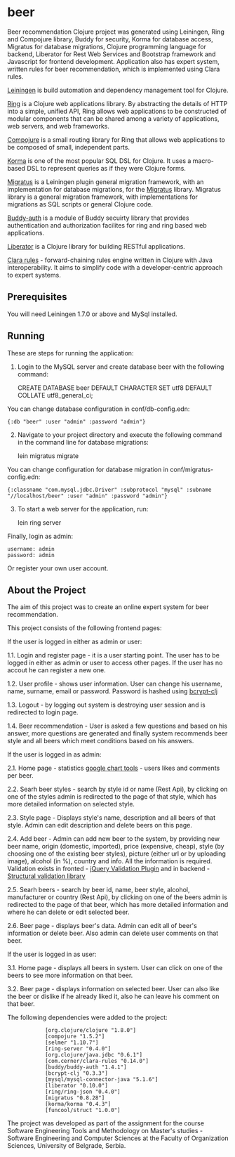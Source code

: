 # beer

Beer recommendation Clojure project was generated using Leiningen, Ring and Compojure library, Buddy for security, Korma for database access, Migratus for database migrations, Clojure programming language for backend, Liberator for Rest Web Services and Bootstrap framework and Javascript for frontend development. Application also has expert system, written rules for beer recommendation, which is implemented using Clara rules.

[Leiningen][1] is build automation and dependency management tool for Clojure.

[1]: https://github.com/technomancy/leiningen

[Ring][2] is a Clojure web applications library. By abstracting the details of HTTP into a simple, unified API, Ring allows web applications to be constructed of modular components that can be shared among a variety of applications, web servers, and web frameworks.

[2]: https://github.com/ring-clojure/ring

[Compojure][3] is a small routing library for Ring that allows web applications to be composed of small, independent parts.

[3]: https://github.com/weavejester/compojure

[Korma][4] is one of the most popular SQL DSL for Clojure. It uses a macro-based DSL to represent queries as if they were Clojure forms.

[4]: https://github.com/korma/Korma

[Migratus][5] is a Leiningen plugin general migration framework, with an implementation for database migrations, for the 
[Migratus][6] library. Migratus library is a general migration framework, with implementations for migrations as SQL scripts or general Clojure code.

[5]: https://github.com/yogthos/migratus-lein
[6]: https://github.com/yogthos/migratus

[Buddy-auth][7] is a module of Buddy secuirty library that provides authentication and authorization facilites for ring and ring based web applications.

[7]: https://github.com/funcool/buddy-auth

[Liberator][8] is a Clojure library for building RESTful applications.

[8]: https://github.com/clojure-liberator/liberator/

[Clara rules][9] - forward-chaining rules engine written in Clojure with Java interoperability. It aims to simplify code with a developer-centric approach to expert systems.

[9]: https://github.com/cerner/clara-rules


## Prerequisites

You will need Leiningen 1.7.0 or above and MySql installed.

## Running

These are steps for running the application:

1. Login to the MySQL server and create database beer with the following command:

	CREATE DATABASE beer DEFAULT CHARACTER SET utf8 DEFAULT COLLATE utf8_general_ci;

You can change database configuration in conf/db-config.edn: 
    
    {:db "beer" :user "admin" :password "admin"}

2. Navigate to your project directory and execute the following command in the command line for database migrations:

    lein migratus migrate

You can change configuration for database migration in conf/migratus-config.edn: 
    
    {:classname "com.mysql.jdbc.Driver" :subprotocol "mysql" :subname "//localhost/beer" :user "admin" :password "admin"}

3. To start a web server for the application, run:

	lein ring server

Finally, login as admin:

    username: admin
    password: admin

Or register your own user account.

## About the Project

The aim of this project was to create an online expert system for beer recommendation.

This project consists of the following frontend pages:

If the user is logged in either as admin or user:

1.1. Login and register page - it is a user starting point. The user has to be logged in either as admin or user to access other pages. If the user has no accout he can register a new one.

1.2. User profile - shows user information. User can change his username, name, surname, email or password. Password is hashed using [bcrypt-clj][10] 

[10]: https://github.com/zjhmale/bcrypt-clj

1.3. Logout - by logging out system is destroying user session and is redirected to login page.

1.4. Beer recommendation - User is asked a few questions and based on his answer, more questions are generated and finally system recommends beer style and all beers which meet conditions based on his answers. 

If the user is logged in as admin:

2.1. Home page - statistics [google chart tools][11] - users likes and comments per beer.

[11]: https://developers.google.com/chart/

2.2. Searh beer styles - search by style id or name (Rest Api), by clicking on one of the styles admin is redirected to the page of that style, which has more detailed information on selected style.

2.3. Style page - Displays style's name, description and all beers of that style. Admin can edit description and delete beers on this page.

2.4. Add beer - Admin can add new beer to the system, by providing new beer name, origin (domestic, imported), price (expensive, cheap), style (by choosing one of the existing beer styles), picture (either url or by uploading image), alcohol (in %), country and info. All the information is required. Validation exists in fronted - [jQuery Validation Plugin][12] and in backend - [Structural validation library][13]

[12]: https://jqueryvalidation.org/
[13]: https://github.com/funcool/struct

2.5. Searh beers - search by beer id, name, beer style, alcohol, manufacturer or country (Rest Api), by clicking on one of the beers admin is redirected to the page of that beer, which has more detailed information and where he can delete or edit selected beer.

2.6. Beer page - displays beer's data. Admin can edit all of beer's information or delete beer. Also admin can delete user comments on that beer.

If the user is logged in as user:

3.1. Home page - displays all beers in system. User can click on one of the beers to see more information on that beer.

3.2. Beer page - displays information on selected beer. User can also like the beer or dislike if he already liked it, also he can leave his comment on that beer.

[12]: https://github.com/zjhmale/bcrypt-clj

The following dependencies were added to the project:

                [org.clojure/clojure "1.8.0"]
                [compojure "1.5.2"]
                [selmer "1.10.7"]
                [ring-server "0.4.0"]
                [org.clojure/java.jdbc "0.6.1"]
                [com.cerner/clara-rules "0.14.0"]
                [buddy/buddy-auth "1.4.1"]
                [bcrypt-clj "0.3.3"]
                [mysql/mysql-connector-java "5.1.6"]
                [liberator "0.10.0"]
                [ring/ring-json "0.4.0"]
                [migratus "0.8.28"]
                [korma/korma "0.4.3"]
                [funcool/struct "1.0.0"]

The project was developed as part of the assignment for the course Software Engineering Tools and Methodology on Master's studies - Software Engineering and Computer Sciences at the Faculty of Organization Sciences, University of Belgrade, Serbia. 
